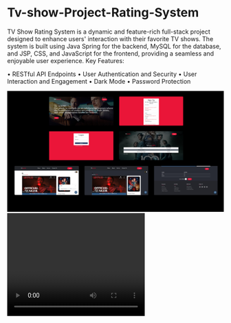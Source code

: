 # Tv-show-Project-Rating-System
TV Show Rating System is a dynamic and feature-rich full-stack project designed to enhance users' interaction with their favorite TV shows. The system is built using Java Spring for the backend, MySQL for the database, and JSP, CSS, and JavaScript for the frontend, providing a seamless and enjoyable user experience.
Key Features:

• RESTful API Endpoints
• User Authentication and Security
• User Interaction and Engagement
• Dark Mode
• Password Protection

<div align="center" >
  <img src="images/Screenshot 2023-07-22 150202.png" width="900">
</div>

<video width="320" height="240" controls>
  <source src="" type="video/mp4">
</video>

